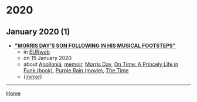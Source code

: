 # 2020

## January 2020 (1)

 - [**"MORRIS DAY’S SON FOLLOWING IN HIS MUSICAL FOOTSTEPS"**](https://eurweb.com/2020/01/15/morris-days-son-following-in-his-musical-footsteps/)
    - in [EURweb](../../../publications/a-e/eurweb/index.md)
    - on 15 January 2020
    - about [Apollonia](../../../topics/apollonia/index.md), [memoir](../../../topics/memoir/index.md), [Morris Day](../../../topics/morris-day/index.md), [On Time: A Princely Life in Funk (book)](../../../topics/book/on-time-a-princely-life-in-funk/index.md), [Purple Rain (movie)](../../../topics/movie/purple-rain/index.md), [The Time](../../../topics/the-time/index.md)
    - ([mirror](https://web.archive.org/web/*/https://eurweb.com/2020/01/15/morris-days-son-following-in-his-musical-footsteps/))

----

[Home](../index.md)
